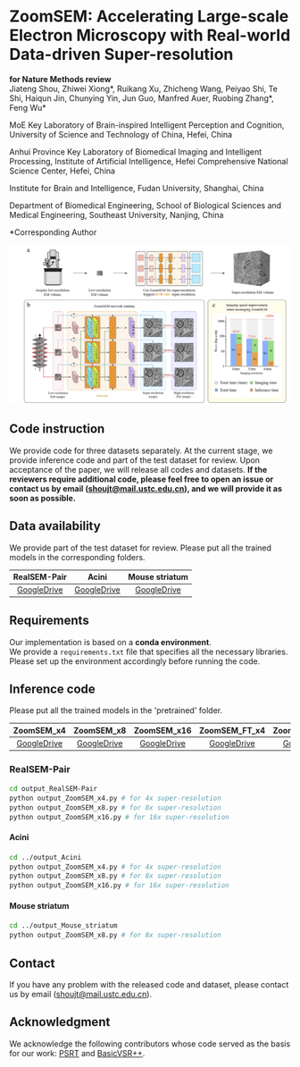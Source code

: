 # ZoomSEM: Accelerating Large-scale Electron Microscopy with Real-world Data-driven Super-resolution
**for Nature Methods review**  
Jiateng Shou, Zhiwei Xiong*, Ruikang Xu, Zhicheng Wang, Peiyao Shi, Te Shi, Haiqun Jin, Chunying Yin, Jun Guo, Manfred Auer, Ruobing Zhang*, Feng Wu* 

MoE Key Laboratory of Brain-inspired Intelligent Perception and Cognition, University of Science and Technology of China, Hefei, China

Anhui Province Key Laboratory of Biomedical Imaging and Intelligent Processing, Institute of Artificial Intelligence, Hefei Comprehensive National Science Center, Hefei, China

Institute for Brain and Intelligence, Fudan University, Shanghai, China

Department of Biomedical Engineering, School of Biological Sciences and Medical Engineering, Southeast University, Nanjing, China

*Corresponding Author

![ ](./imgs/overview.png)

## Code instruction
We provide code for three datasets separately.
At the current stage, we provide inference code and part of the test dataset for review.
Upon acceptance of the paper, we will release all codes and datasets.
**If the reviewers require additional code, please feel free to open an issue or contact us by email ([shoujt@mail.ustc.edu.cn](mailto:shoujt@mail.ustc.edu.cn)), and we will provide it as soon as possible.**

## Data availability
We provide part of the test dataset for review.
Please put all the trained models in the corresponding folders.

|      RealSEM-Pair      |     Acini     |     Mouse striatum     |
|:---------------:|:-----------:|:-----------:|
| [GoogleDrive](https://drive.google.com/drive/folders/1PGG67VGKnX4is2ht4UzF-aF2AgsE_L3x?usp=drive_link) | [GoogleDrive](https://drive.google.com/drive/folders/152P8Uy-hms7hCVpC-JFhtzWPYpbixZmd?usp=drive_link) | [GoogleDrive](https://drive.google.com/drive/folders/1pepGlGRy6N8dTV1Sb7DcqCSLaBoEE4oA?usp=drive_link) |

## Requirements
Our implementation is based on a **conda environment**.  
We provide a `requirements.txt` file that specifies all the necessary libraries.  
Please set up the environment accordingly before running the code.

## Inference code
Please put all the trained models in the 'pretrained' folder.

|   ZoomSEM_x4 |  ZoomSEM_x8  | ZoomSEM_x16  | ZoomSEM_FT_x4  |  ZoomSEM_FT_x8  | ZoomSEM_FT_x16  |
|:---------------:|:---------------:|:---------------:|:---------------:|:---------------:|:---------------:|
| [GoogleDrive](https://drive.google.com/file/d/1KJ7SXZG2YEjMtaKfUFVRcRA13yzH7KUL/view?usp=drive_link) | [GoogleDrive](https://drive.google.com/file/d/1nPO0h4QpfqVjJDFytJGotvLYfO7RQ9SD/view?usp=drive_link) | [GoogleDrive](https://drive.google.com/file/d/1jNi7aOwwiSzcLrr12Q4NuT7qWX8BqYhM/view?usp=drive_link) | [GoogleDrive](https://drive.google.com/file/d/1xq2_J1R6smX5um4gefc4GIGO_GrdgiLp/view?usp=drive_link) | [GoogleDrive](https://drive.google.com/file/d/1_QLdokYT2GSDfJVS6mB7H-DrahFBV43i/view?usp=drive_link) | [GoogleDrive](https://drive.google.com/file/d/169CUcylDYn2BrzkJrpVmdnlBC1FTzor4/view?usp=drive_link) |

### RealSEM-Pair
```sh
cd output_RealSEM-Pair
python output_ZoomSEM_x4.py # for 4x super-resolution
python output_ZoomSEM_x8.py # for 8x super-resolution  
python output_ZoomSEM_x16.py # for 16x super-resolution
```

#### Acini
```sh
cd ../output_Acini
python output_ZoomSEM_x4.py # for 4x super-resolution
python output_ZoomSEM_x8.py # for 8x super-resolution  
python output_ZoomSEM_x16.py # for 16x super-resolution
```

#### Mouse striatum 
```sh
cd ../output_Mouse_striatum
python output_ZoomSEM_x8.py # for 8x super-resolution
```

## Contact
If you have any problem with the released code and dataset, please contact us by email ([shoujt@mail.ustc.edu.cn](mailto:shoujt@mail.ustc.edu.cn)).

## Acknowledgment
We acknowledge the following contributors whose code served as the basis for our work:
[PSRT](https://github.com/XPixelGroup/RethinkVSRAlignment) and [BasicVSR++](https://github.com/ckkelvinchan/BasicVSR_PlusPlus).
